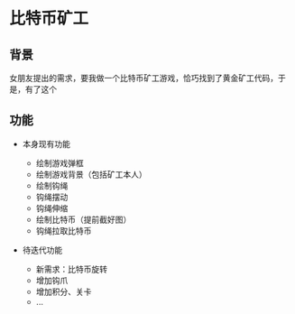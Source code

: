 # 比特币矿工

## 背景
女朋友提出的需求，要我做一个比特币矿工游戏，恰巧找到了黄金矿工代码，于是，有了这个

## 功能
- 本身现有功能
    - 绘制游戏弹框
    - 绘制游戏背景（包括矿工本人）
    - 绘制钩绳
    - 钩绳摆动
    - 钩绳伸缩
    - 绘制比特币（提前截好图）
    - 钩绳拉取比特币

- 待迭代功能
    - 新需求：比特币旋转
    - 增加钩爪
    - 增加积分、关卡
    - ...

